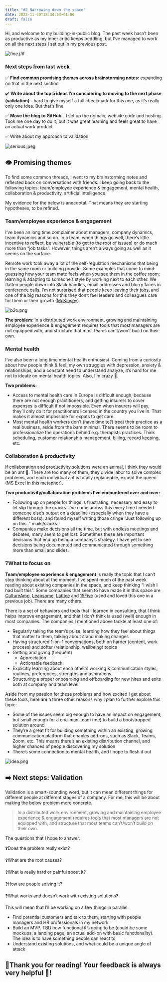 ```yaml
---
title: "#2 Narrowing down the space"
date: 2022-11-30T18:34:53+01:00
draft: false
---
```


Hi, and welcome to my building-in-public blog. The past week hasn’t been as productive as my inner critic keeps peddling, but I’ve managed to work on all the next steps I set out in my previous post. 

![fine.jfif](/ndts/fine.jfif#center)

### Next steps from last week

✅ **Find common promising themes across brainstorming notes:** expanding on that in the next section

✔️ **Write about the top 5 ideas I’m considering to moving to the next phase (validation) -** hard to give myself a full checkmark for this one, as it’s really only one idea. But that’s fine

✅ **Move the blog to GitHub** - I set up the domain, website code and hosting. Took me one day to do it, but it was great learning and feels great to have an actual work product

✅ Write about my approach to validation 

![serious.jpeg](/ndts/serious.jpeg#center)

## 👁️ Promising themes

To find some common threads, I went to my brainstorming notes and reflected back on conversations with friends. I keep going back to the following topics: team/employee experience & engagement, mental health, collaboration & productivity, artificial intelligence. 

My evidence for the below is anecdotal. That means they are starting hypotheses, to be refined. 

### Team/employee experience & engagement

I’ve been an long time complainer about managers, company dynamics, team dynamics and so on. In a team, when things go well, there’s little incentive to reflect, be vulnerable (to get to the root of issues) or do much more than “job tasks”. However, things aren’t always going as well as it seems on the surface. 

Remote work took away a lot of the self-regulation mechanisms that being in the same room or building provide. Some examples that come to mind: guessing how your team mate feels when you see them in the coffee room; learning & adapting to someone’s style by working next to each other. We flatten people down into Slack handles, email addresses and blurry faces in conference calls. I’m not surprised that people keep leaving their jobs, and one of the big reasons for this they don’t feel leaders and colleagues care for them or their growth ([McKinsey](https://www.mckinsey.com/capabilities/people-and-organizational-performance/our-insights/the-great-attrition-is-making-hiring-harder-are-you-searching-the-right-talent-pools)).  

![b2o.png](/ndts/b2o.png#center)

**The problem**: In a distributed work environment, growing and maintaining employee experience & engagement requires tools that most managers are not equipped with, and structure that most teams can’t/won’t build on their own. 

### Mental health

I’ve also been a long time mental health enthusiast. Coming from a curiosity about how people think & feel, my own struggles with depression, anxiety & relationships, and a constant need to understand analyze, it’s hard for me not to ideate on mental health topics. Also, I’m crazy 🤪.  

**Two problems:**

- Access to mental health care in Europe is difficult enough, because there are not enough practitioners, and getting insurers to cover expenses is difficult if not impossible. Even when insurers will pay, they’ll only do it for practitioners licensed in the country you live in. That makes it almost impossible for expats to get care.
- Most mental health workers don’t (have time to?) treat their practice as a real business, aside from the bare minimal. There seems to be room to professionalize the operations behind e.g. therapists practices. Think scheduling, customer relationship management, billing, record keeping, etc.

### Collaboration & productivity

If collaboration and productivity solutions were an animal, I think they would be an ant 🐜. There are too many of them, they divide labor to solve complex problems, and each individual ant is totally replaceable, except the queen (MS Excel in this metaphor). 

**Two productivity/collaboration problems I’ve encountered over and over:**

- Following up on people for things is frustrating, necessary and easy to let slip through the cracks. I’ve come across this every time I needed someone else’s output on a deadline (especially when they have a different boss), and found myself writing those cringe “Just following up on this..” mails/slacks.
- Companies make decisions all the time, but with endless meetings and debates, many seem to get lost. Sometimes these are important decisions that end up being a company’s strategy. I have yet to see decisions being documented and communicated through something more than email and slides.

### ❔What to focus on

**Team/employee experience & engagement** is really the topic that I can’t stop thinking about at the moment. I’ve spent much of the past week reading about existing companies in the space, and keep thinking “I wish I had built this”. Some companies that seem to have made it in this space are [CultureAmp](https://www.cultureamp.com/), [Leapsome](https://www.leapsome.com/), [Lattice](https://lattice.com/) and [15Five](https://www.15five.com/) (used and loved this one in a previous job). There are many others.  

There is a set of behaviors and tools that I learned in consulting, that I think helps improve engagement, and that I don’t think is used (well) enough in most companies. The companies I mentioned above tackle at least one of:

- Regularly taking the team’s pulse, learning how they feel about things that matter to them, talking about it and making changes
- Having structured 1-on-1 conversations, both on harder (content, work process) and softer (relationship, wellbeing) topics
- Getting and giving (frequent)
    - Appreciation
    - Actionable feedback
- Explicitly learning about each other’s working & communication styles, routines, preferences, strengths and aspirations
- Structuring a proper onboarding and offboarding for new hires and exits both at company and team level

Aside from my passion for these problems and how excited I get about these tools, here are a three other reasons why I plan to further explore this topic:

- Some of the issues seem big enough to have an impact on engagement, but small enough for a one-man-team (me) to build a bootstrapped solution around
- They’re a great fit for building something within an existing, growing communication platform that enables add-ons, such as Slack, Teams, Zoom, etc. This means there’s an existing distribution channel, and higher chances of people discovering my solution
- There’s some connection to mental health, and I hope to flesh it out

![idea.png](/ndts/idea.png#center)

## ➡️ Next steps: Validation

Validation is a smart-sounding word, but it can mean different things for different people at different stages of a company. For me, this will be about making the below problem more concrete. 

> In a distributed work environment, growing and maintaining employee experience & engagement requires tools that most managers are not equipped with, and structure that most teams can’t/won’t build on their own.
> 

The questions that I hope to answer:

❓Does the problem really exist? 

❓What are the root causes? 

❓What is really hard or painful about it? 

❓How are people solving it? 

❓What works and doesn’t work with existing solutions?  

This will mean that I’ll be working on a few things in parallel:

- Find potential customers and talk to them, starting with people managers and HR professionals in my network
- Build an MVP. TBD how functional it’s going to be (could be some mockups, a landing page, an actual add-on with basic functionality). The idea is to have something people can react to
- Understand existing solutions, and what could be a unique angle of attack

## **🙏Thank you for reading! Your feedback is always very helpful** 💜**!**